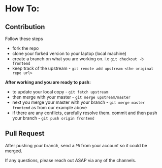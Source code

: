 # How To:

## Contribution

Follow these steps

- fork the repo
- clone your forked version to your laptop (local machine)
- create a branch on what you are working on. i.e `git checkout -b frontend`
- keep track of the upstream - `git remote add upstream <the original repo url>`

__After working and you are ready to push:__

- to update your local copy - `git fetch upstream`
- then merge with your master - `git merge upstream/master`
- next you merge your master with your branch - `git merge master frontend` as from our example above
- if there are any conflicts, carefully resolve them. commit and then push your branch - `git push origin frontend`

## Pull Request

After pushing your branch, send a `PR` from your account so it could be merged.

If any questions, please reach out ASAP via any of the channels.
